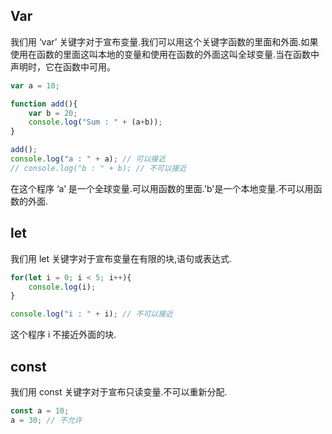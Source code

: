 Var
---
我们用 ‘var’ 关键字对于宣布变量.我们可以用这个关键字函数的里面和外面.如果使用在函数的里面这叫本地的变量和使用在函数的外面这叫全球变量.当在函数中声明时，它在函数中可用。

```javascript
var a = 10;

function add(){
    var b = 20;
    console.log("Sum : " + (a+b));
}

add();
console.log("a : " + a); // 可以接近
// console.log("b : " + b); // 不可以接近 
```
在这个程序 ‘a’ 是一个全球变量.可以用函数的里面.'b'是一个本地变量.不可以用函数的外面.



let
---
我们用 let 关键字对于宣布变量在有限的块,语句或表达式.

```javascript
for(let i = 0; i < 5; i++){
    console.log(i);
}

console.log("i : " + i); // 不可以接近 
```
这个程序 i 不接近外面的块.

const
---
我们用 const 关键字对于宣布只读变量.不可以重新分配.


```javascript
const a = 10;
a = 30; // 不允许
```

